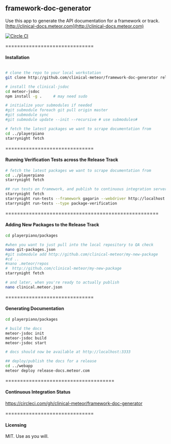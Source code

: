 ## framework-doc-generator

Use this app to generate the API documentation for a framework or track.  
[http://clinical-docs.meteor.com](http://clinical-docs.meteor.com)


[![Circle CI](https://circleci.com/gh/clinical-meteor/framework-doc-generator/tree/master.svg?style=svg)](https://circleci.com/gh/clinical-meteor/framework-doc-generator/tree/master)

==============================
#### Installation

````bash

# clone the repo to your local workstation
git clone http://github.com/clinical-meteor/framework-doc-generator release-docs

# install the clinical-jsdoc
cd meteor-jsdoc
npm install -g .     # may need sudo

# initialize your submodules if needed
#git submodule foreach git pull origin master
#git submodule sync
#git submodule update --init --recursive # use submodules#

# fetch the latest packages we want to scrape documentation from
cd ../playerpiano
starrynight fetch
````

==============================
#### Running Verification Tests across the Release Track

````bash
# fetch the latest packages we want to scrape documentation from
cd ../playerpiano
starrynight fetch

## run tests on framework, and publish to continuous integration servers
starrynight fetch
starrynight run-tests --framework gagarin --webdriver http://localhost:9515 --path /packages/*/tests/gagarin/**/*.js
starrynight run-tests --type package-verification
````


====================================================
#### Adding New Packages to the Release Track

```bash
cd playerpiano/packages

#when you want to just pull into the local repository to QA check
nano git-packages.json
#git submodule add http://github.com/clinical-meteor/my-new-package
#cd ..
#nano .meteor/repos
#  http://github.com/clinical-meteor/my-new-package
starrynight fetch

# and later, when you're ready to actually publish
nano clinical.meteor.json
```

==============================
#### Generating Documentation

````bash
cd playerpiano/packages

# build the docs
meteor-jsdoc init
meteor-jsdoc build
meteor-jsdoc start

# docs should now be available at http://localhost:3333

## deploy/publish the docs for a release
cd ../webapp
meteor deploy release-docs.meteor.com
````


=====================================
#### Continuous Integration Status

https://circleci.com/gh/clinical-meteor/framework-doc-generator

==============================
#### Licensing

MIT.  Use as you will.    
